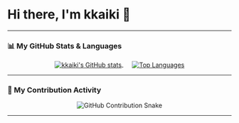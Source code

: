 # Hi there, I'm kkaiki 👋

---

### 📊 My GitHub Stats & Languages

<p align="center">
  <a href="https://github.com/anuraghazra/github-readme-stats">
    <img align="center" src="https://github-readme-stats.vercel.app/api?username=kkaiki&show_icons=true&theme=radical&rank_icon=github&count_private=true" alt="kkaiki's GitHub stats" />
  </a>
  &nbsp;&nbsp;&nbsp;&nbsp; <a href="https://github.com/anuraghazra/github-readme-stats">
    <img align="center" src="https://github-readme-stats.vercel.app/api/top-langs/?username=kkaiki&layout=compact&theme=radical" alt="Top Languages" />
  </a>
</p>

---

### 🐍 My Contribution Activity

<p align="center">
  <img src="https://raw.githubusercontent.com/kkaiki/kkaiki/output/github-contribution-grid-snake.svg" alt="GitHub Contribution Snake" />
  </p>

---
